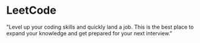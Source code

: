 # LeetCode
"Level up your coding skills and quickly land a job. This is the best place to expand your knowledge and get prepared for your next interview."
